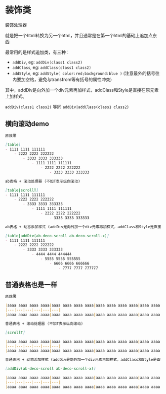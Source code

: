# 装饰类

装饰处理器

就是把一个html转换为另一个html，并且通常是在第一个html的基础上追加点东西

最常用的是样式追加类，有三种：

- `addDiv`, eg: `addDiv(class1 class2)`
- `addClass`, eg: `addClass(class1 class2)`
- `addStyle`, eg: `addStyle( color:red;background:blue )` (注意最外的括号往内要加空格，避免与transfrom等有括号的属性冲突)

其中，addDiv是向外加一个div元素再加样式，addClass和Style是直接在原元素上加样式。

`addDiv(class1 class2)` 等同 `addDiv|addClass(class1 class2)`

## 横向滚动demo

```md
原效果

[table]
- 1111 1111 111111
	- 2222 2222 222222
		- 3333 3333 333333
			- 1111 1111 111111
				- 2222 2222 222222
					- 3333 3333 333333

ab表格 + 滚动处理器 (不加T表示纵向滚动)

[table|scrollT]
- 1111 1111 111111
	- 2222 2222 222222
		- 3333 3333 333333
			- 1111 1111 111111
				- 2222 2222 222222
					- 3333 3333 333333

ab表格 + 动态添加样式 (addDiv是向外加一个div元素再加样式，addClass和Style是直接在原元素上加样式)

[table|addDiv(ab-deco-scroll ab-deco-scroll-x)]
- 1111 1111 111111
	- 2222 2222 222222
		- 3333 3333 333333
			- 4444 4444 444444
				- 5555 5555 555555
					- 6666 6666 666666
						- 7777 7777 777777
```

## 普通表格也是一样

```md
原效果

|aaaa aaaa aaaa aaaa|aaaa aaaa aaaa aaaa|aaaa aaaa aaaa aaaa|aaaa aaaa aaaa aaaa|aaaa aaaa aaaa aaaa|aaaa aaaa aaaa aaaa|
|---|---|---|---|---|---|
|aaaa aaaa aaaa aaaa|aaaa aaaa aaaa aaaa|aaaa aaaa aaaa aaaa|aaaa aaaa aaaa aaaa|aaaa aaaa aaaa aaaa|aaaa aaaa aaaa aaaa|

普通表格 + 滚动处理器 (不加T表示纵向滚动)

[scrollT]

|aaaa aaaa aaaa aaaa|aaaa aaaa aaaa aaaa|aaaa aaaa aaaa aaaa|aaaa aaaa aaaa aaaa|aaaa aaaa aaaa aaaa|aaaa aaaa aaaa aaaa|
|---|---|---|---|---|---|
|aaaa aaaa aaaa aaaa|aaaa aaaa aaaa aaaa|aaaa aaaa aaaa aaaa|aaaa aaaa aaaa aaaa|aaaa aaaa aaaa aaaa|aaaa aaaa aaaa aaaa|

普通表格 + 动态添加样式 (addDiv是向外加一个div元素再加样式，addClass和Style是直接在原元素上加样式)

[addDiv(ab-deco-scroll ab-deco-scroll-x)]

|aaaa aaaa aaaa aaaa|aaaa aaaa aaaa aaaa|aaaa aaaa aaaa aaaa|aaaa aaaa aaaa aaaa|aaaa aaaa aaaa aaaa|aaaa aaaa aaaa aaaa|
|---|---|---|---|---|---|
|aaaa aaaa aaaa aaaa|aaaa aaaa aaaa aaaa|aaaa aaaa aaaa aaaa|aaaa aaaa aaaa aaaa|aaaa aaaa aaaa aaaa|aaaa aaaa aaaa aaaa|
```

